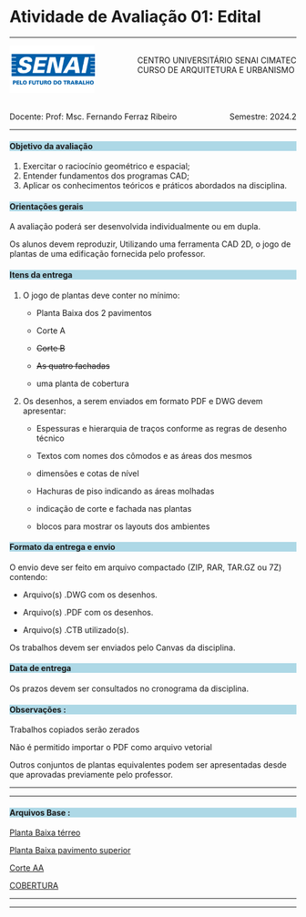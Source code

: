 # Atividade de Avaliação 01: Edital 

-----

<div style= "align: top;">

<span style="float: left;">
<img src="../../../figs_gerais/senai_logo.png" width="150">

</span>
<span style="float: right;"><br>
CENTRO UNIVERSITÁRIO SENAI CIMATEC <br>
CURSO DE ARQUITETURA E URBANISMO

</span>


</div>

<br><br><br><br><br><br>

<div>
    <span style="float: left;">Docente: Prof: Msc. Fernando Ferraz Ribeiro</span>
    <span style="float: right;">Semestre: 2024.2</span>
</div>

<br>

---



<h4 style="background:lightblue">

Objetivo da avaliação

</h4>

1. Exercitar o raciocínio geométrico e espacial;
2. Entender fundamentos dos programas CAD;
3. Aplicar os conhecimentos teóricos e práticos abordados na disciplina.





<h4 style="background:lightblue">
Orientações gerais

</h4>

A avaliação poderá ser desenvolvida individualmente ou em dupla.

Os alunos devem reproduzir, Utilizando uma ferramenta CAD 2D, o jogo de plantas de uma edificação fornecida pelo professor.

<h4 style="background:lightblue">
Itens da entrega

</h4>

1. O jogo de plantas deve conter no mínimo:

    - Planta Baixa dos 2 pavimentos

    - Corte A
  
    - <s>Corte B</s>

    - <s>As quatro fachadas</s>

    - uma planta de cobertura

2. Os desenhos, a serem enviados em formato PDF e DWG devem apresentar:

    - Espessuras e hierarquia de traços conforme as regras de desenho técnico

    - Textos com nomes dos cômodos e as áreas dos mesmos

    - dimensões e cotas de nível

    - Hachuras de piso indicando as áreas molhadas

    - indicação de corte e fachada nas plantas

    - blocos para mostrar os layouts dos ambientes


<h4 style="background:lightblue"> Formato da entrega e envio</h4>

O envio deve ser feito em arquivo compactado (ZIP, RAR, TAR.GZ ou 7Z) contendo:

 - Arquivo(s) .DWG com os desenhos.
  
 - Arquivo(s) .PDF com os desenhos.
  
 - Arquivo(s) .CTB utilizado(s).


 Os trabalhos devem ser enviados pelo Canvas da disciplina.

<h4 style="background:lightblue"> Data de entrega</h4>

Os prazos devem ser consultados no cronograma da disciplina.


<h4 style="background:lightblue">Observações :</h4>

Trabalhos copiados serão zerados

Não é permitido importar o PDF como arquivo vetorial

Outros conjuntos de plantas equivalentes podem ser apresentadas desde que aprovadas previamente pelo professor.

----------------------------

----------------------------


<h4 style="background:lightblue">Arquivos Base :</h4>

[Planta Baixa térreo](https://github.com/255ribeiro/Turmas_FFR/raw/master/2024.2/CIMATEC/Represetacao_digital_da_construcao/REP_DIG_CONS/CASA_2024_2-pav_terreo.pdf)


[Planta Baixa pavimento superior](https://github.com/255ribeiro/Turmas_FFR/raw/master/2024.2/CIMATEC/Represetacao_digital_da_construcao/REP_DIG_CONS/CASA_2024_2-pav_sup.pdf)

[Corte AA](https://github.com/255ribeiro/Turmas_FFR/raw/master/2024.2/CIMATEC/Represetacao_digital_da_construcao/REP_DIG_CONS/CASA_2024_2-corteaa.pdf)


<!-- [FACHADA SUL](https://github.com/255ribeiro/Turmas_FFR/raw/master/2023.2/CIMATEC/Represetacao_digital_da_construcao/REP_DIG_CONS/PROJ_Exemplo_V2-fch_sul.pdf) -->


[COBERTURA](https://github.com/255ribeiro/Turmas_FFR/raw/master/2024.2/CIMATEC/Represetacao_digital_da_construcao/REP_DIG_CONS/CASA_2024_2-cobertura.pdf)


---------------------------------

----------------------------------


<!-- [Guia de Layers](av1_guia_de_layers.md) -->



